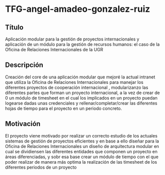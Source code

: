 # TFG-angel-amadeo-gonzalez-ruiz

## Título
Aplicación modular para la gestión de proyectos internacionales y aplicación de un módulo para la gestión de recursos humanos: el caso de la Oficina de Relaciones Internacionales de la UGR

## Descripción
Creación del core de una aplicación modular que mejoré la actual intranet que utiliza la Oficina de Relaciones Internacionales para manejar los diferentes proyectos de cooperación internacional , modularizanzo las diferentes partes que forman un proyecto internacional, a la vez de crear de 0 un módulo de timesheet en el cual los implicados en un proyecto puedan logearse dadas unas credenciales y rellenar/completar/crear las diferentes hojas de tiempo para el proyecto en un periodo concreto.

## Motivación
El proyecto viene motivado por realizar un correcto estudio de los actuales sistemas de gestión de proyectos eficientes y en base a ello diseñar para la Oficina de Relaciones Internacionales un diseño de arquitectura modular en cual se dividiensen las diferentes entidades que componen un proyecto en áreas diferenciadas, y sobr esa base crear un módulo de tiempo con el que poder realizar de manera más optima la realización de las timesheet de los diferentes periodos de un proyecto 
